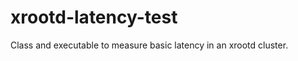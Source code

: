 xrootd-latency-test
===================

Class and executable to measure basic latency in an xrootd cluster.
